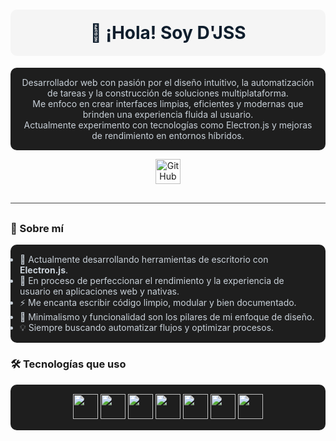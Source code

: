 <!-- Título centrado con fondo elegante -->
<h1 align="center" style="background-color: #f5f5f5; color: #0f1e2d; padding: 20px; border-radius: 10px;">
  👋 ¡Hola! Soy D'JSS
</h1>

<!-- Descripción más detallada -->
<p align="center" style="color:#c9d1d9; background-color:#1e1e1e; padding: 15px; border-radius: 10px;">
  Desarrollador web con pasión por el diseño intuitivo, la automatización de tareas y la construcción de soluciones multiplataforma.<br />
  Me enfoco en crear interfaces limpias, eficientes y modernas que brinden una experiencia fluida al usuario.<br />
  Actualmente experimento con tecnologías como Electron.js y mejoras de rendimiento en entornos híbridos.
</p>

<!-- Redes sociales -->
<p align="center">
  <a href="https://github.com/K-M-I" target="_blank">
    <img alt="GitHub" src="https://img.shields.io/badge/GitHub-0f1e2d?style=flat&logo=github&logoColor=ffffff" height="40" />
  </a>
</p>

<!-- Separador -->
<hr style="border: 0; height: 1px; background: #444; margin: 30px 0;" />

<!-- Sección Sobre mí -->
<h3>🧠 Sobre mí</h3>

<ul style="background-color:#1e1e1e; padding: 15px; border-radius: 10px; color: #c9d1d9;">
  <li>🔭 Actualmente desarrollando herramientas de escritorio con <strong>Electron.js</strong>.</li>
  <li>🌱 En proceso de perfeccionar el rendimiento y la experiencia de usuario en aplicaciones web y nativas.</li>
  <li>⚡ Me encanta escribir código limpio, modular y bien documentado.</li>
  <li>🎨 Minimalismo y funcionalidad son los pilares de mi enfoque de diseño.</li>
  <li>💡 Siempre buscando automatizar flujos y optimizar procesos.</li>
</ul>

<!-- Sección Tecnologías -->
<h3>🛠 Tecnologías que uso</h3>

<p align="center" style="background-color:#1e1e1e; padding: 15px; border-radius: 10px;">
  <img src="https://img.shields.io/badge/HTML5-0f1e2d?style=flat&logo=html5&logoColor=E34F26" height="40" />
  <img src="https://img.shields.io/badge/CSS3-0f1e2d?style=flat&logo=css3&logoColor=1572B6" height="40" />
  <img src="https://img.shields.io/badge/JavaScript-0f1e2d?style=flat&logo=javascript&logoColor=F7DF1E" height="40" />
  <img src="https://img.shields.io/badge/Node.js-0f1e2d?style=flat&logo=node.js&logoColor=339933" height="40" />
  <img src="https://img.shields.io/badge/Express-0f1e2d?style=flat&logo=express&logoColor=ffffff" height="40" />
  <img src="https://img.shields.io/badge/Electron-0f1e2d?style=flat&logo=electron&logoColor=47848F" height="40" />
  <img src="https://img.shields.io/badge/Sass-0f1e2d?style=flat&logo=sass&logoColor=CC6699" height="40" />
</p>
